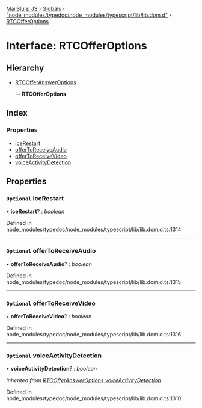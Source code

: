 [MailSlurp JS](../README.md) › [Globals](../globals.md) › ["node_modules/typedoc/node_modules/typescript/lib/lib.dom.d"](../modules/_node_modules_typedoc_node_modules_typescript_lib_lib_dom_d_.md) › [RTCOfferOptions](_node_modules_typedoc_node_modules_typescript_lib_lib_dom_d_.rtcofferoptions.md)

# Interface: RTCOfferOptions

## Hierarchy

* [RTCOfferAnswerOptions](_node_modules_typedoc_node_modules_typescript_lib_lib_dom_d_.rtcofferansweroptions.md)

  ↳ **RTCOfferOptions**

## Index

### Properties

* [iceRestart](_node_modules_typedoc_node_modules_typescript_lib_lib_dom_d_.rtcofferoptions.md#optional-icerestart)
* [offerToReceiveAudio](_node_modules_typedoc_node_modules_typescript_lib_lib_dom_d_.rtcofferoptions.md#optional-offertoreceiveaudio)
* [offerToReceiveVideo](_node_modules_typedoc_node_modules_typescript_lib_lib_dom_d_.rtcofferoptions.md#optional-offertoreceivevideo)
* [voiceActivityDetection](_node_modules_typedoc_node_modules_typescript_lib_lib_dom_d_.rtcofferoptions.md#optional-voiceactivitydetection)

## Properties

### `Optional` iceRestart

• **iceRestart**? : *boolean*

Defined in node_modules/typedoc/node_modules/typescript/lib/lib.dom.d.ts:1314

___

### `Optional` offerToReceiveAudio

• **offerToReceiveAudio**? : *boolean*

Defined in node_modules/typedoc/node_modules/typescript/lib/lib.dom.d.ts:1315

___

### `Optional` offerToReceiveVideo

• **offerToReceiveVideo**? : *boolean*

Defined in node_modules/typedoc/node_modules/typescript/lib/lib.dom.d.ts:1316

___

### `Optional` voiceActivityDetection

• **voiceActivityDetection**? : *boolean*

*Inherited from [RTCOfferAnswerOptions](_node_modules_typedoc_node_modules_typescript_lib_lib_dom_d_.rtcofferansweroptions.md).[voiceActivityDetection](_node_modules_typedoc_node_modules_typescript_lib_lib_dom_d_.rtcofferansweroptions.md#optional-voiceactivitydetection)*

Defined in node_modules/typedoc/node_modules/typescript/lib/lib.dom.d.ts:1310
